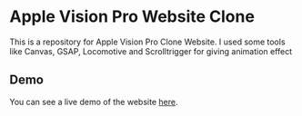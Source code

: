 # Apple Vision Pro Website Clone 
This is a repository for Apple Vision Pro Clone Website. I used some tools like Canvas, GSAP, Locomotive and Scrolltrigger for giving animation effect


## Demo
You can see a live demo of the website [here](https://apple-vision-pro-clone.netlify.app/).
